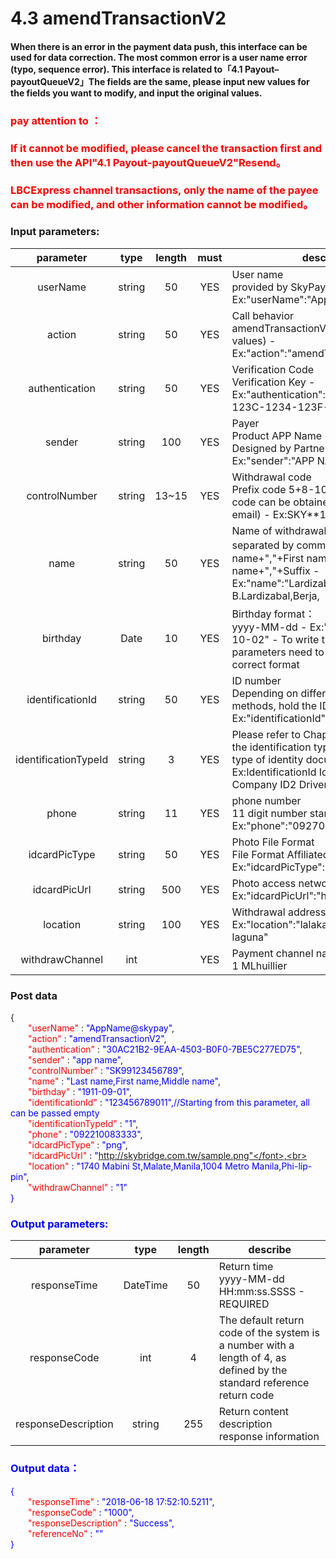 # 4.3 amendTransactionV2
#### When there is an error in the payment data push, this interface can be used for data correction. The most common error is a user name error (typo, sequence error). This interface is related to「4.1 Payout–payoutQueueV2」The fields are the same, please input new values for the fields you want to modify, and input the original values.

### <font color = red>pay attention to ：</font>

 ### <font color = red>If it cannot be modified, please cancel the transaction first and then use the API"4.1 Payout-payoutQueueV2"Resend。</font>

### <font color = red>LBCExpress channel transactions, only the name of the payee can be modified, and other information cannot be modified。</font>

### Input parameters:
| parameter                        |    type     | length   |must|describe|
| :-------------------------: | :-----------: |:-----:|:----:|--------------------------------|  
|userName |string|50|YES|User name<br>  provided by SkyPay Ex:"userName":"AppName@skypay"|
|action|string|50|YES|Call behavior<br>amendTransactionV2(Fixed parameter values) - Ex:"action":"amendTransactionV2"|
|authentication  |string |50|YES| Verification Code<br> Verification Key - Ex:"authentication":"E1234567-123C-1234-123F-A12345670"|
|sender |string|100|YES|Payer <br> Product APP Name (Required: Designed by Partner) <br>Ex:"sender":"APP NAME"|
|controlNumber  |string|13~15|YES|Withdrawal code <br> Prefix code 5+8-10 digits (Prefix code can be obtained from the bound email) - Ex:SKY**12345678|
|name |string |50|YES|Name of withdrawal person <br> separated by commas。  - Last name+","+First name+","+Middle name+","+Suffix - Ex:"name":"Lardizabal,Mary Annalou B.Lardizabal,Berja,|
|birthday|Date|10|YES| Birthday format：<br>yyyy-MM-dd - Ex:"birthday":"1991-10-02" -  To write this field, the parameters need to be filled in the correct format|
|identificationId  |string|50|YES|ID number<br> Depending on different authentication methods, hold the ID number - Ex:"identificationId":"442301922000"|
|identificationTypeId |string |3|YES|Please refer to Chapter 10.3 to obtain the identification type for verifying the type of identity document (bank)<br> Ex:IdentificationId IdentificationType Company ID2 Driver’s License|
|phone |string|11|YES|phone number<br> 11 digit number starting with 09/08 <br> Ex:"phone":"09270348095"|
|idcardPicType |string|50|YES|Photo File Format <br> File Format Affiliated File Name - Ex:"idcardPicType":"jpg"|
|idcardPicUrl|string |500|YES|Photo access network address <br> Ex:"idcardPicUrl":"https://12334"|
|location  |string |100|YES|Withdrawal address <br> Ex:"location":"lalakay los banos laguna"|
|withdrawChannel|int| |YES|Payment channel name <br> 1 MLhuillier  |

### Post data

{<br>
    <font color=red>&ensp;&ensp;&ensp;&ensp;"userName"</font> : <font color=blue>"AppName@skypay"</font>,<br>
    <font color=red>&ensp;&ensp;&ensp;&ensp;"action"</font> : <font color=blue>"amendTransactionV2"</font>,<br>
    <font color=red>&ensp;&ensp;&ensp;&ensp;"authentication"</font> : <font color=blue>"30AC21B2-9EAA-4503-B0F0-7BE5C277ED75"</font>,<br>
    <font color=red>&ensp;&ensp;&ensp;&ensp;"sender"</font> : <font color=blue>"app name"</font>,<br>
    <font color=red>&ensp;&ensp;&ensp;&ensp;"controlNumber"</font> : <font color=blue>"SK99123456789"</font>,<br>
    <font color=red>&ensp;&ensp;&ensp;&ensp;"name"</font> : <font color=blue>"Last name,First name,Middle name"</font>,<br>
    <font color=red>&ensp;&ensp;&ensp;&ensp;"birthday"</font> : <font color=blue>"1911-09-01"</font>,<br>
    <font color=red>&ensp;&ensp;&ensp;&ensp;"identificationId"</font> : <font color=blue>"123456789011",//Starting from this parameter, all can be passed empty</font><br>
    <font color=red>&ensp;&ensp;&ensp;&ensp;"identificationTypeId"</font> : <font color=blue>"1"</font>,<br>
    <font color=red>&ensp;&ensp;&ensp;&ensp;"phone"</font> : <font color=blue>"092210083333"</font>,<br>
    <font color=red>&ensp;&ensp;&ensp;&ensp;"idcardPicType"</font> : <font color=blue>"png"</font>,<br>
    <font color=red>&ensp;&ensp;&ensp;&ensp;"idcardPicUrl"</font> : <font color=blue>"http://skybridge.com.tw/sample.png"</font>,<br>
    <font color=red>&ensp;&ensp;&ensp;&ensp;"location"</font> : <font color=blue>"1740 Mabini St,Malate,Manila,1004 Metro Manila,Phi-líp-pin"</font>,<br>
    <font color=red>&ensp;&ensp;&ensp;&ensp;"withdrawChannel"</font> : <font color=blue>"1"</font><br>
}


### Output parameters:
| parameter                        |    type    | length    |describe|
| :-------------------------: | :-----------: |:-----:|--------------------------------|   
|responseTime  |DateTime|50|Return time <br> yyyy-MM-dd HH:mm:ss.SSSS - REQUIRED|
|responseCode |int|4|The default return code of the system is a number with a length of 4, as defined by the standard reference return code|
|responseDescription |string|255|Return content description <br> response information|

### Output data：

{<br>
    <font color=red>&ensp;&ensp;&ensp;&ensp;"responseTime"</font> : <font color=blue>"2018-06-18 17:52:10.5211"</font>,<br>
    <font color=red>&ensp;&ensp;&ensp;&ensp;"responseCode"</font> : <font color=blue>"1000"</font>,<br>
    <font color=red>&ensp;&ensp;&ensp;&ensp;"responseDescription"</font> : <font color=blue>"Success"</font>,<br>
    <font color=red>&ensp;&ensp;&ensp;&ensp;"referenceNo"</font> : <font color=blue>""</font><br>
}








